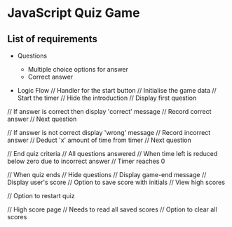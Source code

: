 # JavaScript Quiz Game

## List of requirements

* Questions
    * Multiple choice options for answer
    * Correct answer

* Logic Flow
// Handler for the start button
    // Initialise the game data
    // Start the timer
    // Hide the introduction
    // Display first question

// If answer is correct then display 'correct' message
    // Record correct answer 
    // Next question

// If answer is not correct display 'wrong' message
    // Record incorrect answer
    // Deduct 'x' amount of time from timer
    // Next question

// End quiz criteria
    // All questions answered
    // When time left is reduced below zero due to incorrect answer
    // Timer reaches 0

// When quiz ends
    // Hide questions
    // Display game-end message
    // Display user's score
    // Option to save score with initials
        // View high scores

// Option to restart quiz

// High score page
// Needs to read all saved scores
// Option to clear all scores